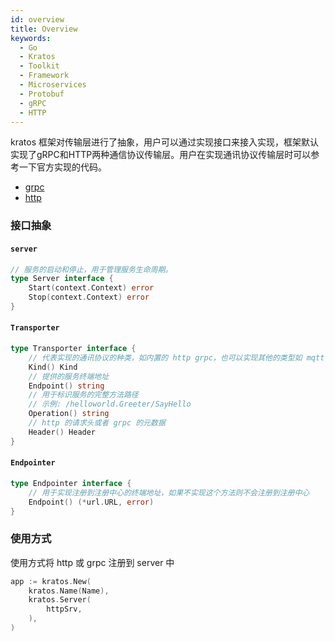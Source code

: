 ```yaml
---
id: overview
title: Overview
keywords:
  - Go
  - Kratos
  - Toolkit
  - Framework
  - Microservices
  - Protobuf
  - gRPC
  - HTTP
---
```


 kratos 框架对传输层进行了抽象，用户可以通过实现接口来接入实现，框架默认实现了gRPC和HTTP两种通信协议传输层。用户在实现通讯协议传输层时可以参考一下官方实现的代码。

- [grpc](https://github.com/go-kratos/kratos/tree/main/transport/grpc)
- [http](https://github.com/go-kratos/kratos/tree/main/transport/http)

### 接口抽象

#### `server`
```go
// 服务的启动和停止，用于管理服务生命周期。
type Server interface {
	Start(context.Context) error
	Stop(context.Context) error
}
```

#### `Transporter`
```go
type Transporter interface {
	// 代表实现的通讯协议的种类，如内置的 http grpc，也可以实现其他的类型如 mqtt，websocket
	Kind() Kind
	// 提供的服务终端地址
	Endpoint() string
	// 用于标识服务的完整方法路径
	// 示例: /helloworld.Greeter/SayHello
	Operation() string
 	// http 的请求头或者 grpc 的元数据
	Header() Header
}
```
#### `Endpointer`
```go
type Endpointer interface {
	// 用于实现注册到注册中心的终端地址，如果不实现这个方法则不会注册到注册中心
	Endpoint() (*url.URL, error)
}
```

### 使用方式

使用方式将 http 或 grpc 注册到 server 中

```go
app := kratos.New(
	kratos.Name(Name),
	kratos.Server(
		httpSrv,
	),
)
```
